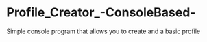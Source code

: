 # Profile_Creator_-ConsoleBased-
Simple console program that allows you to create and a basic profile
